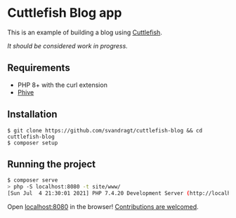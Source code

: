 # Cuttlefish Blog app

This is an example of building a blog using [Cuttlefish](https://github.com/svandragt/cuttlefish).

_It should be considered work in progress._

## Requirements

* PHP 8+ with the curl extension
* [Phive](https://github.com/phar-io/phive/releases)

## Installation

```
$ git clone https://github.com/svandragt/cuttlefish-blog && cd cuttlefish-blog
$ composer setup
```

## Running the project

```bash
$ composer serve
> php -S localhost:8080 -t site/www/
[Sun Jul  4 21:30:01 2021] PHP 7.4.20 Development Server (http://localhost:8080) started
```

Open [localhost:8080](http://localhost:8080) in the browser!
[Contributions are welcomed](https://github.com/svandragt/cuttlefish/issues).
